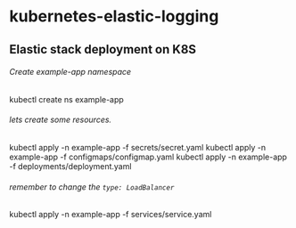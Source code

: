 # kubernetes-elastic-logging
## Elastic stack deployment on K8S

###### Create example-app namespace
kubectl create ns example-app

###### lets create some resources.
kubectl apply -n example-app -f secrets/secret.yaml
kubectl apply -n example-app -f configmaps/configmap.yaml
kubectl apply -n example-app -f deployments/deployment.yaml

###### remember to change the `type: LoadBalancer`
kubectl apply -n example-app -f services/service.yaml
